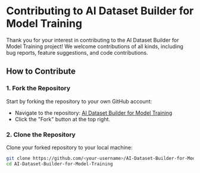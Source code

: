 # Contributing to AI Dataset Builder for Model Training

Thank you for your interest in contributing to the AI Dataset Builder for Model Training project! We welcome contributions of all kinds, including bug reports, feature suggestions, and code contributions.

## How to Contribute

### 1. Fork the Repository
Start by forking the repository to your own GitHub account:
- Navigate to the repository: [AI Dataset Builder for Model Training](https://github.com/Muhammadkt/AI-Dataset-Builder-for-Model-Training)
- Click the "Fork" button at the top right.

### 2. Clone the Repository
Clone your forked repository to your local machine:
```bash
git clone https://github.com/<your-username>/AI-Dataset-Builder-for-Model-Training.git
cd AI-Dataset-Builder-for-Model-Training

